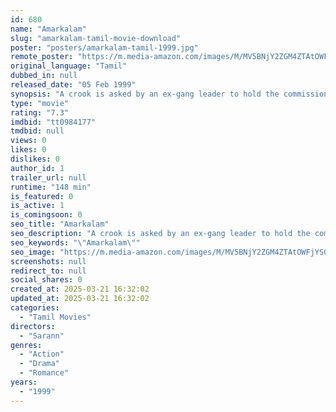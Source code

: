 ```yaml
---
id: 680
name: "Amarkalam"
slug: "amarkalam-tamil-movie-download"
poster: "posters/amarkalam-tamil-1999.jpg"
remote_poster: "https://m.media-amazon.com/images/M/MV5BNjY2ZGM4ZTAtOWFjYS00ZWI2LWFkN2UtN2Q5NjUxNjk3NGFmXkEyXkFqcGdeQXVyODEzOTQwNTY@._V1_SX300.jpg"
original_language: "Tamil"
dubbed_in: null
released_date: "05 Feb 1999"
synopsis: "A crook is asked by an ex-gang leader to hold the commissioner's daughter captive for two days to ruin the family's honor. The girl while captive falls in love with the crook, but he rejects her."
type: "movie"
rating: "7.3"
imdbid: "tt0984177"
tmdbid: null
views: 0
likes: 0
dislikes: 0
author_id: 1
trailer_url: null
runtime: "148 min"
is_featured: 0
is_active: 1
is_comingsoon: 0
seo_title: "Amarkalam"
seo_description: "A crook is asked by an ex-gang leader to hold the commissioner's daughter captive for two days to ruin the family's honor. The girl while captive falls in love with the crook, but he rejects her."
seo_keywords: "\"Amarkalam\""
seo_image: "https://m.media-amazon.com/images/M/MV5BNjY2ZGM4ZTAtOWFjYS00ZWI2LWFkN2UtN2Q5NjUxNjk3NGFmXkEyXkFqcGdeQXVyODEzOTQwNTY@._V1_SX300.jpg"
screenshots: null
redirect_to: null
social_shares: 0
created_at: 2025-03-21 16:32:02
updated_at: 2025-03-21 16:32:02
categories:
  - "Tamil Movies"
directors:
  - "Sarann"
genres:
  - "Action"
  - "Drama"
  - "Romance"
years:
  - "1999"
---
```

